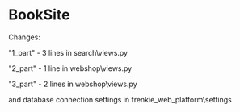 # BookSite

Changes:

"1_part" - 3 lines in search\views.py

"2_part" - 1 line in webshop\views.py

"3_part" - 2 lines in webshop\views.py

and database connection settings in frenkie_web_platform\settings
